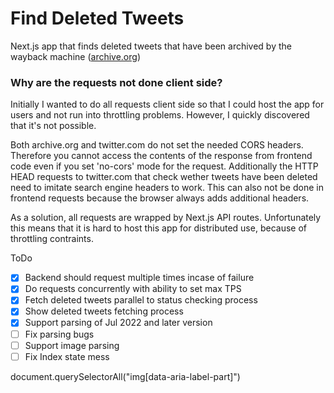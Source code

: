 # Find Deleted Tweets

Next.js app that finds deleted tweets that have been archived by the wayback machine ([archive.org](https://web.archive.org/))

### Why are the requests not done client side?

Initially I wanted to do all requests client side so that I could host the app for users and not run into throttling problems. However, I quickly discovered that it's not possible.

Both archive.org and twitter.com do not set the needed CORS headers. Therefore you cannot access the contents of the response from frontend code even if you set 'no-cors' mode for the request. Additionally the HTTP HEAD requests to twitter.com that check wether tweets have been deleted need to imitate search engine headers to work. This can also not be done in frontend requests because the browser always adds additional headers.

As a solution, all requests are wrapped by Next.js API routes. Unfortunately this means that it is hard to host this app for distributed use, because of throttling contraints.

ToDo

- [x] Backend should request multiple times incase of failure
- [x] Do requests concurrently with ability to set max TPS
- [x] Fetch deleted tweets parallel to status checking process
- [x] Show deleted tweets fetching process
- [x] Support parsing of Jul 2022 and later version
- [ ] Fix parsing bugs
- [ ] Support image parsing
- [ ] Fix Index state mess

document.querySelectorAll("img[data-aria-label-part]")

